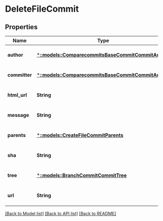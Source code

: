# DeleteFileCommit

## Properties
Name | Type | Description | Notes
------------ | ------------- | ------------- | -------------
**author** | [***::models::ComparecommitsBaseCommitCommitAuthor**](comparecommits_base_commit_commit_author.md) |  | [optional] [default to null]
**committer** | [***::models::ComparecommitsBaseCommitCommitAuthor**](comparecommits_base_commit_commit_author.md) |  | [optional] [default to null]
**html_url** | **String** |  | [optional] [default to null]
**message** | **String** |  | [optional] [default to null]
**parents** | [***::models::CreateFileCommitParents**](createFile_commit_parents.md) |  | [optional] [default to null]
**sha** | **String** |  | [optional] [default to null]
**tree** | [***::models::BranchCommitCommitTree**](branch_commit_commit_tree.md) |  | [optional] [default to null]
**url** | **String** |  | [optional] [default to null]

[[Back to Model list]](../README.md#documentation-for-models) [[Back to API list]](../README.md#documentation-for-api-endpoints) [[Back to README]](../README.md)


